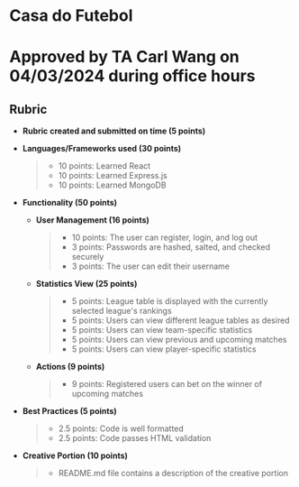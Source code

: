 # Casa do Futebol
# Approved by TA Carl Wang on 04/03/2024 during office hours


## **Rubric**
* **Rubric created and submitted on time (5 points)**


* **Languages/Frameworks used (30 points)**
    > * 10 points: Learned React
    > * 10 points: Learned Express.js
    > * 10 points: Learned MongoDB


* **Functionality (50 points)**
    * **User Management (16 points)**
        > * 10 points: The user can register, login, and log out
        > * 3 points: Passwords are hashed, salted, and checked securely
        > * 3 points: The user can edit their username
    * **Statistics View (25 points)**
        > * 5 points: League table is displayed with the currently selected league's rankings
        > * 5 points: Users can view different league tables as desired
        > * 5 points: Users can view team-specific statistics
        > * 5 points: Users can view previous and upcoming matches
        > * 5 points: Users can view player-specific statistics
    * **Actions (9 points)**
        > * 9 points: Registered users can bet on the winner of upcoming matches


* **Best Practices (5 points)**
    > * 2.5 points: Code is well formatted
    > * 2.5 points: Code passes HTML validation


* **Creative Portion (10 points)**
    > * README.md file contains a description of the creative portion